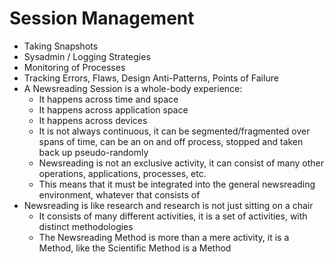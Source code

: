 Session Management
==================
* Taking Snapshots
* Sysadmin / Logging Strategies
* Monitoring of Processes
* Tracking Errors, Flaws, Design Anti-Patterns, Points of Failure
* A Newsreading Session is a whole-body experience:
    * It happens across time and space
    * It happens across application space
    * It happens across devices
    * It is not always continuous, it can be segmented/fragmented over spans of time, can be an on and off process, stopped and taken back up pseudo-randomly
    * Newsreading is not an exclusive activity, it can consist of many other operations, applications, processes, etc.
    * This means that it must be integrated into the general newsreading environment, whatever that consists of
* Newsreading is like research and research is not just sitting on a chair
    * It consists of many different activities, it is a set of activities, with distinct methodologies
    * The Newsreading Method is more than a mere activity, it is a Method, like the Scientific Method is a Method
